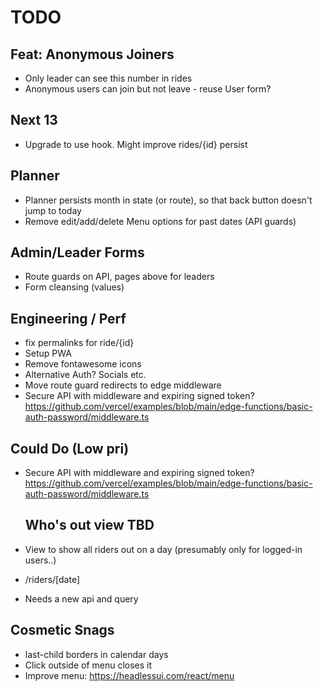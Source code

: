 # TODO

## Feat: Anonymous Joiners

- Only leader can see this number in rides
- Anonymous users can join but not leave - reuse User form?

## Next 13

- Upgrade to use hook. Might improve rides/{id} persist

## Planner

- Planner persists month in state (or route), so that back button doesn't jump to today
- Remove edit/add/delete Menu options for past dates (API guards)

## Admin/Leader Forms

- Route guards on API, pages above for leaders
- Form cleansing (values)

## Engineering / Perf

- fix permalinks for ride/{id}
- Setup PWA
- Remove fontawesome icons
- Alternative Auth? Socials etc.
- Move route guard redirects to edge middleware
- Secure API with middleware and expiring signed token?
  https://github.com/vercel/examples/blob/main/edge-functions/basic-auth-password/middleware.ts

## Could Do (Low pri)

- Secure API with middleware and expiring signed token?
  https://github.com/vercel/examples/blob/main/edge-functions/basic-auth-password/middleware.ts

  ## Who's out view TBD

- View to show all riders out on a day (presumably only for logged-in users..)
- /riders/[date]
- Needs a new api and query

## Cosmetic Snags

- last-child borders in calendar days
- Click outside of menu closes it
- Improve menu: https://headlessui.com/react/menu
